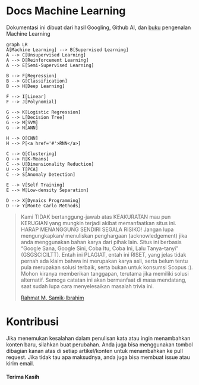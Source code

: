 # Docs Machine Learning

Dokumentasi ini dibuat dari hasil Googling, Github AI, dan [buku](linkurl) pengenalan Machine Learning


```mermaid
graph LR
A[Machine Learning] --> B[Supervised Learning]
A --> C[Unsupervised Learning]
A --> D[Reinforcement Learning]
A --> E[Semi-Supervised Learning]

B --> F[Regression]
B --> G[Classification]
B --> H[Deep Learning]

F --> I[Linear]
F --> J[Polynomial]

G --> K[Logistic Regression]
G --> L[Decision Tree]
G --> M[SVM]
G --> N[ANN]

H --> O[CNN]
H --> P[<a href='#'>RNN</a>]

C --> Q[Clustering]
Q --> R[K-Means]
C --> U[Dimensionality Reduction]
U --> T[PCA]
C --> S[Anomaly Detection]

E --> V[Self Training]
E --> W[Low-density Separation]

D --> X[Dynaics Programming]
D --> Y[Monte Carlo Methods]
```


>Kami TIDAK bertanggung-jawab atas KEAKURATAN mau pun KERUGIAN yang mungkin terjadi akibat memanfaatkan situs ini. HARAP MENANGGUNG SENDIRI SEGALA RISIKO! Jangan lupa mengungkapkan/ menuliskan penghargaan (acknowledgement) jika anda menggunakan bahan karya dari pihak lain. Situs ini berbasis “Google Sana, Google Sini, Coba Itu, Coba Ini, Lalu Tanya-tanyi” (GSGSCICILTT). Entah ini PLAGIAT, entah ini RISET, yang jelas tidak pernah ada klaim bahwa ini merupakan karya asli, serta belum tentu pula merupakan solusi terbaik, serta bukan untuk konsumsi Scopus :). Mohon kiranya memberikan tanggapan, terutama jika memiliki solusi alternatif. Semoga catatan ini akan bermanfaat di masa mendatang, saat sudah lupa cara menyelesaikan masalah trivia ini.
>
>[Rahmat M. Samik-Ibrahim](https://rms46.vlsm.org/)

# Kontribusi
Jika menemukan kesalahan dalam penulisan kata atau ingin menambahkan konten baru, silahkan buat perubahan. Anda juga bisa menggunakan tombol dibagian kanan atas di setiap artikel/konten untuk menambahkan ke pull request. Jika tidak tau apa maksudnya, anda juga bisa membuat issue atau kirim email.

#### Terima Kasih


